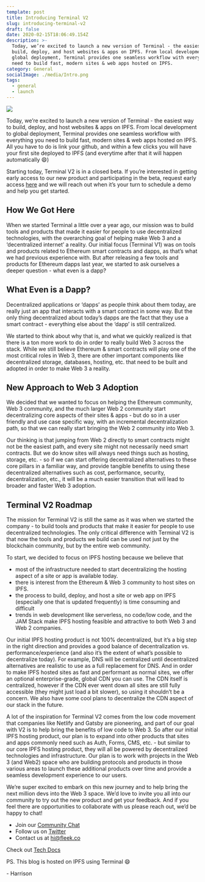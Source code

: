 ```yaml
---
template: post
title: Introducing Terminal V2
slug: introducing-terminal-v2
draft: false
date: 2020-02-15T18:06:49.154Z
description: >-
  Today, we’re excited to launch a new version of Terminal - the easiest way to
  build, deploy, and host websites & apps on IPFS. From local development to
  global deployment, Terminal provides one seamless workflow with everything you
  need to build fast, modern sites & web apps hosted on IPFS.
category: General
socialImage: ./media/Intro.png 
tags:
  - general
  - launch
---
```

![](./media/Intro.png)

Today, we’re excited to launch a new version of Terminal - the easiest way to build, deploy, and host websites & apps on IPFS. From local development to global deployment, Terminal provides one seamless workflow with everything you need to build fast, modern sites & web apps hosted on IPFS. All you have to do is link your github, and within a few clicks you will have your first site deployed to IPFS (and everytime after that it will happen automatically 😄)

Starting today, Terminal V2 is in a closed beta. If you’re interested in getting early access to our new product and participating in the beta, request early access [here](https://terminalbeta.typeform.com/to/kionHH) and we will reach out when it’s your turn to schedule a demo and help you get started.

## How We Got Here

When we started Terminal a little over a year ago, our mission was to build tools and products that made it easier for people to use decentralized technologies, with the overarching goal of helping make Web 3 and a ‘decentralized internet’ a reality. Our initial focus (Terminal V1) was on tools and products related to Ethereum smart contracts and dapps, as that’s what we had previous experience with. But after releasing a few tools and products for Ethereum dapps last year, we started to ask ourselves a deeper question - what even is a dapp?

## What Even is a Dapp?

Decentralized applications or ‘dapps’ as people think about them today, are really just an app that interacts with a smart contract in some way. But the only thing decentralized about today’s dapps are the fact that they use a smart contract - everything else about the ‘dapp’ is still centralized.

We started to think about why that is, and what we quickly realized is that there is a ton more work to do in order to really build Web 3 across the stack. While we still believe Ethereum & smart contracts will play one of the most critical roles in Web 3, there are other important components like decentralized storage, databases, hosting, etc. that need to be built and adopted in order to make Web 3 a reality.

## New Approach to Web 3 Adoption

We decided that we wanted to focus on helping the Ethereum community, Web 3 community, and the much larger Web 2 community start decentralizing core aspects of their sites & apps - but do so in a user friendly and use case specific way, with an incremental decentralization path, so that we can really start bringing the Web 2 community into Web 3.

Our thinking is that jumping from Web 2 directly to smart contracts might not be the easiest path, and every site might not necessarily need smart contracts. But we do know sites will always need things such as hosting, storage, etc. - so if we can start offering decentralized alternatives to these core pillars in a familiar way, and provide tangible benefits to using these decentralized alternatives such as cost, performance, security, decentralization, etc., it will be a much easier transition that will lead to broader and faster Web 3 adoption.

## Terminal V2 Roadmap

The mission for Terminal V2 is still the same as it was when we started the company - to build tools and products that make it easier for people to use decentralized technologies. The only critical difference with Terminal V2 is that now the tools and products we build can be used not just by the blockchain community, but by the entire web community.

To start, we decided to focus on IPFS hosting because we believe that

* most of the infrastructure needed to start decentralizing the hosting aspect of a site or app is available today.
* there is interest from the Ethereum & Web 3 community to host sites on IPFS.
* the process to build, deploy, and host a site or web app on IPFS (especially one that is updated frequently) is time consuming and difficult
* trends in web development like serverless, no code/low code, and the JAM Stack make IPFS hosting feasible and attractive to both Web 3 and Web 2 companies.

Our initial IPFS hosting product is not 100% decentralized, but it’s a big step in the right direction and provides a good balance of decentralization vs. performance/experience (and also it’s the extent of what’s possible to decentralize today). For example, DNS will be centralized until decentralized alternatives are realistic to use as a full replacement for DNS. And in order to make IPFS hosted sites as fast and performant as normal sites, we offer an optional enterprise-grade, global CDN you can use. The CDN itself is centralized, however if the CDN ever went down all sites are still fully accessible (they might just load a bit slower), so using it shouldn’t be a concern. We also have some cool plans to decentralize the CDN aspect of our stack in the future.

A lot of the inspiration for Terminal V2 comes from the low code movement that companies like Netlify and Gatsby are pioneering, and part of our goal with V2 is to help bring the benefits of low code to Web 3. So after our initial IPFS hosting product, our plan is to expand into other products that sites and apps commonly need such as Auth, Forms, CMS, etc. - but similar to our core IPFS hosting product, they will all be powered by decentralized technologies and infrastructure. Our plan is to work with projects in the Web 3 (and Web2) space who are building protocols and products in those various areas to launch these additional products over time and provide a seamless development experience to our users.

We’re super excited to embark on this new journey and to help bring the next million devs into the Web 3 space. We’d love to invite you all into our community to try out the new product and get your feedback. And if you feel there are opportunities to collaborate with us please reach out, we’d be happy to chat!

* Join our [Community Chat](https://join.slack.com/t/fleek-public/shared_invite/zt-bxna7y1d-PbVdut4rgHt5jM6Zjg9g9A)
* Follow us on [Twitter](https://twitter.com/FleekHQ) 
* Contact us at hi@fleek.co 

Check out [Tech Docs](https://docs.fleek.co/)

PS. This blog is hosted on IPFS using Terminal 😄

\- Harrison
